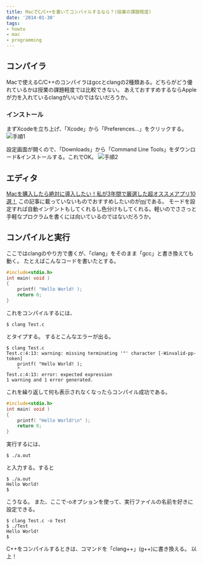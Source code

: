 ```yaml
---
title: MacでC/C++を書いてコンパイルするなら？(授業の課題程度)
date: '2014-01-30'
tags:
- howto
- mac
- programming
---
```


## コンパイラ

Macで使えるC/C++のコンパイラはgccとclangの2種類ある。どちらがどう優れているかは授業の課題軽度では比較できない。
あえておすすめするならAppleが力を入れているclangがいいのではないだろうか。

### インストール</h3>

まずXcodeを立ち上げ、「Xcode」から「Preferences...」をクリックする。
![手順1](2014/mac-compiler-setup-01.png)

設定画面が開くので、「Downloads」から「Command Line Tools」をダウンロード&インストールする。これでOK。
![手順2](2014/mac-compiler-setup-02.png)

## エディタ

[Macを購入したら絶対に導入したい！私が3年間で厳選した超オススメアプリ10選！](http://blog.supermomonga.com/articles/vim/startdash-with-mac.html)
この記事に載っていないものでおすすめしたいのが[mi](http://www.mimikaki.net/)である。
モードを設定すれば自動インデントもしてくれるし色分けもしてくれる。軽いのでささっと手軽なプロクラムを書くには向いているのではないだろうか。

## コンパイルと実行

ここではclangのやり方で書くが、「clang」をそのまま「gcc」と書き換えても動く。
たとえばこんなコードを書いたとする。

```c
#include<stdio.h>
int main( void )
{
    printf( "Hello World! );
    return 0;
}
```

これをコンパイルするには、

```shell
$ clang Test.c
```

とタイプする。
するとこんなエラーが出る。

```shell
$ clang Test.c 
Test.c:4:13: warning: missing terminating '"' character [-Winvalid-pp-token]
    printf( "Hello World! );
    ^
Test.c:4:13: error: expected expression
1 warning and 1 error generated.
```

これを繰り返して何も表示されなくなったらコンパイル成功である。

```c
#include<stdio.h>
int main( void )
{
    printf( "Hello World!\n" );
    return 0;
}
```

実行するには、

```shell
$ ./a.out
```

と入力する。すると

```shell
$ ./a.out 
Hello World!
$
```

こうなる。
また、ここで-oオプションを使って、実行ファイルの名前を好きに設定できる。

```shell
$ clang Test.c -o Test
$ ./Test 
Hello World!
$
```

C++をコンパイルするときは、コマンドを「clang++」(g++)に書き換える。
以上！
